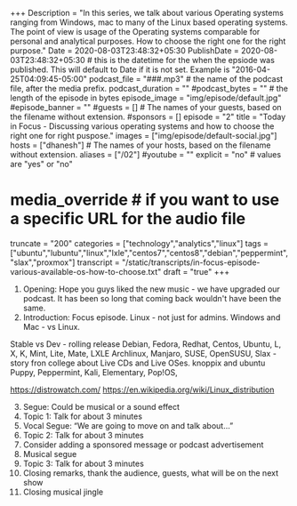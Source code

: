 +++
Description = "In this series, we talk about various Operating systems ranging from Windows, mac to many of the Linux based operating systems. The point of view is usage of the Operating systems comparable for personal and analytical purposes. How to choose the right one for the right purpose."
Date = 2020-08-03T23:48:32+05:30
PublishDate = 2020-08-03T23:48:32+05:30 # this is the datetime for the when the epsiode was published. This will default to Date if it is not set. Example is "2016-04-25T04:09:45-05:00"
podcast_file = "###.mp3" # the name of the podcast file, after the media prefix.
podcast_duration = ""
#podcast_bytes = "" # the length of the episode in bytes
episode_image = "img/episode/default.jpg"
#episode_banner = ""
#guests = [] # The names of your guests, based on the filename without extension.
#sponsors = []
episode = "2"
title = "Today in Focus - Discussing various operating systems and how to choose the right one for right puspose."
images = ["img/episode/default-social.jpg"]
hosts = ["dhanesh"] # The names of your hosts, based on the filename without extension.
aliases = ["/02"]
#youtube = ""
explicit = "no" # values are "yes" or "no"
# media_override # if you want to use a specific URL for the audio file
truncate = "200"
categories = ["technology","analytics","linux"]
tags = ["ubuntu","lubuntu","linux","lxle","centos7","centos8","debian","peppermint","slax","proxmox"]
transcript = "/static/transcripts/in-focus-episode-various-available-os-how-to-choose.txt"
draft = "true"
+++

1. Opening: Hope you guys liked the new music - we have upgraded our podcast. It has been so long that coming back wouldn't have been the same.
2. Introduction: 
Focus episode.
Linux - not just for admins.
Windows and Mac - vs Linux.

Stable vs Dev - rolling release
Debian, Fedora, Redhat, Centos, Ubuntu, L, X, K, Mint, Lite, Mate, LXLE
Archlinux, Manjaro, SUSE, OpenSUSU, 
Slax - story fron college about Live CDs and Live OSes.
knoppix and ubuntu
Puppy, Peppermint, Kali, Elementary, Pop!OS, 

https://distrowatch.com/
https://en.wikipedia.org/wiki/Linux_distribution

3. Segue: Could be musical or a sound effect
4. Topic 1: Talk for about 3 minutes
5. Vocal Segue: “We are going to move on and talk about…”
6. Topic 2: Talk for about 3 minutes
7. Consider adding a sponsored message or podcast advertisement
8. Musical segue
9. Topic 3: Talk for about 3 minutes
10. Closing remarks, thank the audience, guests, what will be on the next show
11. Closing musical jingle